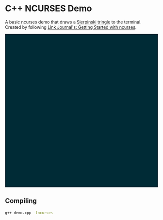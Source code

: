 # C++ NCURSES Demo

A basic ncurses demo that draws a [Sierpinski tringle](https://en.wikipedia.org/wiki/Sierpi%C5%84ski_triangle) to the terminal. Created by following [Link Journal's: Getting Started with ncurses](https://www.linuxjournal.com/content/getting-started-ncurses).

![triangle.gif](triangle.gif)

## Compiling

```bash
g++ demo.cpp -lncurses
```